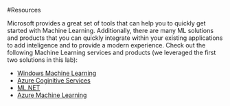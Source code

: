 #Resources

Microsoft provides a great set of tools that can help you to quickly get started with Machine Learning. Additionally, there are many ML solutions 
and products that you can quickly integrate within your existing applications to add inteligence and to provide a modern experience.
Check out the following Machine Learning services and products (we leveraged the first two solutions in this lab):

- <a href="https://aka.ms/winml" target="_blank">Windows Machine Learning</a>
- <a href="https://azure.microsoft.com/en-us/services/cognitive-services/" target="_blank">Azure Coginitive Services</a>
- <a href="https://dotnet.microsoft.com/apps/machinelearning-ai/ml-dotnet" target="_blank">ML.NET</a>
- <a href="https://azure.microsoft.com/overview/machine-learning/" target="_blank">Azure Machine Learning</a>
